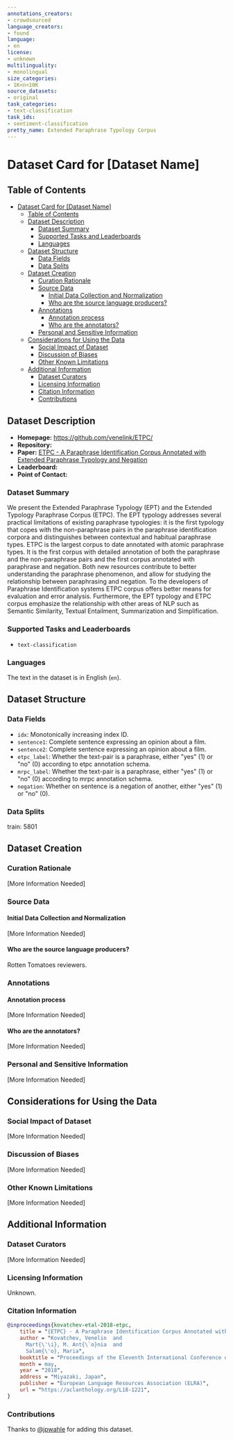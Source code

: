 ```yaml
---
annotations_creators:
- crowdsourced
language_creators:
- found
language:
- en
license:
- unknown
multilinguality:
- monolingual
size_categories:
- 1K<n<10K
source_datasets:
- original
task_categories:
- text-classification
task_ids:
- sentiment-classification
pretty_name: Extended Paraphrase Typology Corpus
---
```

# Dataset Card for [Dataset Name]
## Table of Contents
- [Dataset Card for \[Dataset Name\]](#dataset-card-for-dataset-name)
  - [Table of Contents](#table-of-contents)
  - [Dataset Description](#dataset-description)
    - [Dataset Summary](#dataset-summary)
    - [Supported Tasks and Leaderboards](#supported-tasks-and-leaderboards)
    - [Languages](#languages)
  - [Dataset Structure](#dataset-structure)
    - [Data Fields](#data-fields)
    - [Data Splits](#data-splits)
  - [Dataset Creation](#dataset-creation)
    - [Curation Rationale](#curation-rationale)
    - [Source Data](#source-data)
      - [Initial Data Collection and Normalization](#initial-data-collection-and-normalization)
      - [Who are the source language producers?](#who-are-the-source-language-producers)
    - [Annotations](#annotations)
      - [Annotation process](#annotation-process)
      - [Who are the annotators?](#who-are-the-annotators)
    - [Personal and Sensitive Information](#personal-and-sensitive-information)
  - [Considerations for Using the Data](#considerations-for-using-the-data)
    - [Social Impact of Dataset](#social-impact-of-dataset)
    - [Discussion of Biases](#discussion-of-biases)
    - [Other Known Limitations](#other-known-limitations)
  - [Additional Information](#additional-information)
    - [Dataset Curators](#dataset-curators)
    - [Licensing Information](#licensing-information)
    - [Citation Information](#citation-information)
    - [Contributions](#contributions)
## Dataset Description
- **Homepage:** https://github.com/venelink/ETPC/
- **Repository:**
- **Paper:** [ETPC - A Paraphrase Identification Corpus Annotated with Extended Paraphrase Typology and Negation](http://www.lrec-conf.org/proceedings/lrec2018/pdf/661.pdf)
- **Leaderboard:**
- **Point of Contact:**
### Dataset Summary
We present the Extended Paraphrase Typology (EPT) and the Extended Typology Paraphrase Corpus (ETPC). The EPT typology addresses several practical limitations of existing paraphrase typologies: it is the first typology that copes with the non-paraphrase pairs in the paraphrase identification corpora and distinguishes between contextual and habitual paraphrase types. ETPC is the largest corpus to date annotated with atomic paraphrase types. It is the first corpus with detailed annotation of both the paraphrase and the non-paraphrase pairs and the first corpus annotated with paraphrase and negation. Both new resources contribute to better understanding the paraphrase phenomenon, and allow for studying the relationship between paraphrasing and negation. To the developers of Paraphrase Identification systems ETPC corpus offers better means for evaluation and error analysis. Furthermore, the EPT typology and ETPC corpus emphasize the relationship with other areas of NLP such as Semantic Similarity, Textual Entailment, Summarization and Simplification.
### Supported Tasks and Leaderboards
- `text-classification`
### Languages
The text in the dataset is in English (`en`).
## Dataset Structure
### Data Fields
- `idx`: Monotonically increasing index ID.
- `sentence1`: Complete sentence expressing an opinion about a film.
- `sentence2`: Complete sentence expressing an opinion about a film.
- `etpc_label`: Whether the text-pair is a paraphrase, either "yes" (1) or "no" (0) according to etpc annotation schema.
- `mrpc_label`: Whether the text-pair is a paraphrase, either "yes" (1) or "no" (0) according to mrpc annotation schema.
- `negation`: Whether on sentence is a negation of another, either "yes" (1) or "no" (0).
### Data Splits
train: 5801

## Dataset Creation
### Curation Rationale
[More Information Needed]
### Source Data
#### Initial Data Collection and Normalization
[More Information Needed]
#### Who are the source language producers?
Rotten Tomatoes reviewers.
### Annotations
#### Annotation process
[More Information Needed]
#### Who are the annotators?
[More Information Needed]
### Personal and Sensitive Information
[More Information Needed]
## Considerations for Using the Data
### Social Impact of Dataset
[More Information Needed]
### Discussion of Biases
[More Information Needed]
### Other Known Limitations
[More Information Needed]
## Additional Information
### Dataset Curators
[More Information Needed]
### Licensing Information
Unknown.
### Citation Information
```bibtex
@inproceedings{kovatchev-etal-2018-etpc,
    title = "{ETPC} - A Paraphrase Identification Corpus Annotated with Extended Paraphrase Typology and Negation",
    author = "Kovatchev, Venelin  and
      Mart{\'\i}, M. Ant{\`o}nia  and
      Salam{\'o}, Maria",
    booktitle = "Proceedings of the Eleventh International Conference on Language Resources and Evaluation ({LREC} 2018)",
    month = may,
    year = "2018",
    address = "Miyazaki, Japan",
    publisher = "European Language Resources Association (ELRA)",
    url = "https://aclanthology.org/L18-1221",
}
```
### Contributions
Thanks to [@jpwahle](https://github.com/jpwahle) for adding this dataset.